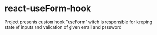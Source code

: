 # react-useForm-hook

Project presents custom hook "useForm" witch is responsible for keeping state of inputs and validation of given email and password.
